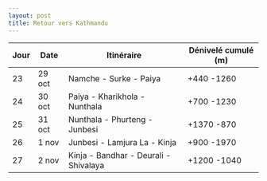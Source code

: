 ```yaml
---
layout: post
title: Retour vers Kathmandu
---
```





Jour | Date | Itinéraire | Dénivelé cumulé (m)
--- | --- | --- | --- 
23 | 29 oct | Namche - Surke - Paiya | +440 -1260
24 | 30 oct | Paiya - Kharikhola - Nunthala | +700 -1230
25 | 31 oct | Nunthala - Phurteng - Junbesi | +1370 -870
26 | 1 nov | Junbesi - Lamjura La - Kinja | +900 -1970
27 | 2 nov | Kinja - Bandhar - Deurali - Shivalaya | +1200 -1040